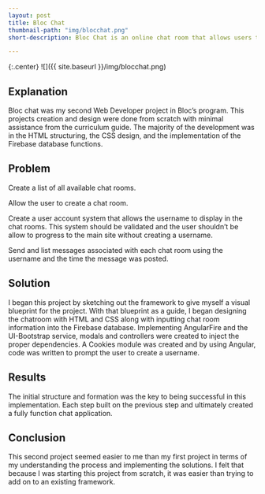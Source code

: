 ```yaml
---
layout: post
title: Bloc Chat
thumbnail-path: "img/blocchat.png"
short-description: Bloc Chat is an online chat room that allows users to create user accounts, create chat rooms and send and receive messages with other users.

---
```



{:.center}
![]({{ site.baseurl }}/img/blocchat.png)


## Explanation

Bloc chat was my second Web Developer project in Bloc’s program. This projects creation and design were done from scratch with minimal assistance from the curriculum guide. The majority of the development was in the HTML structuring, the CSS design, and the implementation of the Firebase database functions.

## Problem

Create a list of all available chat rooms.

Allow the user to create a chat room.

Create a user account system that allows the username to display in the chat rooms. This system should be validated and the user shouldn’t be allow to progress to the main site without creating a username.

Send and list messages associated with each chat room using the username and the time the message was posted.    

## Solution

I began this project by sketching out the framework to give myself a visual blueprint for the project.  With that blueprint as a guide, I began designing the chatroom with HTML and CSS along with inputting chat room information into the Firebase database. Implementing AngularFire and the UI-Bootstrap service, modals and controllers were created to inject the proper dependencies. A Cookies module was created and by using Angular, code was written to prompt the user to create a username.

## Results

 The initial structure and formation was the key to being successful in this implementation. Each step built on the previous step and ultimately created a fully function chat application.

## Conclusion

This second project seemed easier to me than my first project in terms of my understanding the process and implementing the solutions.  I felt that because I was starting this project from scratch, it was easier than trying to add on to an existing framework.
